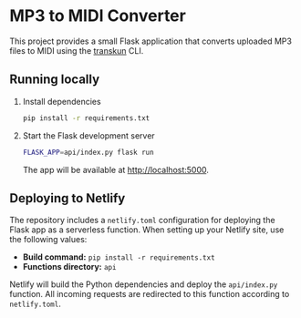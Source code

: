 # MP3 to MIDI Converter

This project provides a small Flask application that converts uploaded MP3 files to MIDI using the [transkun](https://pypi.org/project/transkun/) CLI.

## Running locally

1. Install dependencies
   ```bash
   pip install -r requirements.txt
   ```
2. Start the Flask development server
   ```bash
   FLASK_APP=api/index.py flask run
   ```
   The app will be available at [http://localhost:5000](http://localhost:5000).

## Deploying to Netlify

The repository includes a `netlify.toml` configuration for deploying the Flask app as a serverless function. When setting up your Netlify site, use the following values:

- **Build command:** `pip install -r requirements.txt`
- **Functions directory:** `api`

Netlify will build the Python dependencies and deploy the `api/index.py` function. All incoming requests are redirected to this function according to `netlify.toml`.

